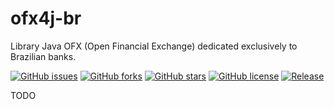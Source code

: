 # ofx4j-br
Library Java OFX (Open Financial Exchange) dedicated exclusively to Brazilian banks.

[![GitHub issues](https://img.shields.io/github/issues/OFXbr/ofx4j-br.svg)](https://github.com/OFXbr/ofx4j-br/issues)
[![GitHub forks](https://img.shields.io/github/forks/OFXbr/ofx4j-br.svg)](https://github.com/OFXbr/ofx4j-br/network) 
[![GitHub stars](https://img.shields.io/github/stars/OFXbr/ofx4j-br.svg)](https://github.com/OFXbr/ofx4j-br/stargazers)
[![GitHub license](https://img.shields.io/badge/license-MIT-blue.svg)](https://raw.githubusercontent.com/OFXbr/ofx4j-br/master/LICENSE)
[![Release](https://img.shields.io/github/release/OFXbr/ofx4j-br.svg)](https://github.com/OFXbr/ofx4j-br/releases/latest)

TODO
